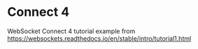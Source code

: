 # Connect 4

WebSocket Connect 4 tutorial example from https://websockets.readthedocs.io/en/stable/intro/tutorial1.html
